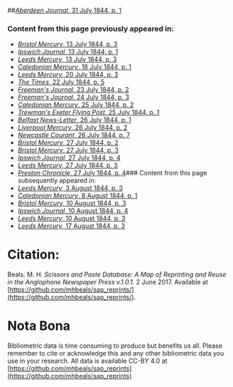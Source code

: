 ##[*Aberdeen Journal*, 31 July 1844, p. 1](https://mhbeals.github.io/sap_html/Aberdeen-Journal/Aberdeen-Journal-31-July-1844-p-1)

### Content from this page previously appeared in:
+ [*Bristol Mercury*, 13 July 1844, p. 3](https://mhbeals.github.io/sap_html/Bristol-Mercury/Bristol-Mercury-13-July-1844-p-3)
+ [*Ipswich Journal*, 13 July 1844, p. 1](https://mhbeals.github.io/sap_html/Ipswich-Journal/Ipswich-Journal-13-July-1844-p-1)
+ [*Leeds Mercury*, 13 July 1844, p. 3](https://mhbeals.github.io/sap_html/Leeds-Mercury/Leeds-Mercury-13-July-1844-p-3)
+ [*Caledonian Mercury*, 18 July 1844, p. 1](https://mhbeals.github.io/sap_html/Caledonian-Mercury/Caledonian-Mercury-18-July-1844-p-1)
+ [*Leeds Mercury*, 20 July 1844, p. 3](https://mhbeals.github.io/sap_html/Leeds-Mercury/Leeds-Mercury-20-July-1844-p-3)
+ [*The Times*, 22 July 1844, p. 5](https://mhbeals.github.io/sap_html/The-Times/The-Times-22-July-1844-p-5)
+ [*Freeman's Journal*, 23 July 1844, p. 2](https://mhbeals.github.io/sap_html/Freeman's-Journal/Freeman's-Journal-23-July-1844-p-2)
+ [*Freeman's Journal*, 24 July 1844, p. 3](https://mhbeals.github.io/sap_html/Freeman's-Journal/Freeman's-Journal-24-July-1844-p-3)
+ [*Caledonian Mercury*, 25 July 1844, p. 2](https://mhbeals.github.io/sap_html/Caledonian-Mercury/Caledonian-Mercury-25-July-1844-p-2)
+ [*Trewman's Exeter Flying Post*, 25 July 1844, p. 1](https://mhbeals.github.io/sap_html/Trewman's-Exeter-Flying-Post/Trewman's-Exeter-Flying-Post-25-July-1844-p-1)
+ [*Belfast News-Letter*, 26 July 1844, p. 1](https://mhbeals.github.io/sap_html/Belfast-News-Letter/Belfast-News-Letter-26-July-1844-p-1)
+ [*Liverpool Mercury*, 26 July 1844, p. 2](https://mhbeals.github.io/sap_html/Liverpool-Mercury/Liverpool-Mercury-26-July-1844-p-2)
+ [*Newcastle Courant*, 26 July 1844, p. 7](https://mhbeals.github.io/sap_html/Newcastle-Courant/Newcastle-Courant-26-July-1844-p-7)
+ [*Bristol Mercury*, 27 July 1844, p. 2](https://mhbeals.github.io/sap_html/Bristol-Mercury/Bristol-Mercury-27-July-1844-p-2)
+ [*Bristol Mercury*, 27 July 1844, p. 3](https://mhbeals.github.io/sap_html/Bristol-Mercury/Bristol-Mercury-27-July-1844-p-3)
+ [*Ipswich Journal*, 27 July 1844, p. 4](https://mhbeals.github.io/sap_html/Ipswich-Journal/Ipswich-Journal-27-July-1844-p-4)
+ [*Leeds Mercury*, 27 July 1844, p. 3](https://mhbeals.github.io/sap_html/Leeds-Mercury/Leeds-Mercury-27-July-1844-p-3)
+ [*Preston Chronicle*, 27 July 1844, p. 4](https://mhbeals.github.io/sap_html/Preston-Chronicle/Preston-Chronicle-27-July-1844-p-4)### Content from this page subsequently appeared in:
+ [*Leeds Mercury*, 3 August 1844, p. 3](https://mhbeals.github.io/sap_html/Leeds-Mercury/Leeds-Mercury-3-August-1844-p-3)
+ [*Caledonian Mercury*, 8 August 1844, p. 1](https://mhbeals.github.io/sap_html/Caledonian-Mercury/Caledonian-Mercury-8-August-1844-p-1)
+ [*Bristol Mercury*, 10 August 1844, p. 3](https://mhbeals.github.io/sap_html/Bristol-Mercury/Bristol-Mercury-10-August-1844-p-3)
+ [*Ipswich Journal*, 10 August 1844, p. 4](https://mhbeals.github.io/sap_html/Ipswich-Journal/Ipswich-Journal-10-August-1844-p-4)
+ [*Leeds Mercury*, 10 August 1844, p. 3](https://mhbeals.github.io/sap_html/Leeds-Mercury/Leeds-Mercury-10-August-1844-p-3)
+ [*Leeds Mercury*, 17 August 1844, p. 3](https://mhbeals.github.io/sap_html/Leeds-Mercury/Leeds-Mercury-17-August-1844-p-3)
                    
# Citation: 

Beals. M. H. *Scissors and Paste Database: A Map of Reprinting and Reuse in the Anglophone Newspaper Press v.1.0.1.* 2 June 2017. Available at [https://github.com/mhbeals/sap_reprints/](https://github.com/mhbeals/sap_reprints/). 
                    
# Nota Bona

Bibliometric data is time consuming to produce but benefits us all. Please remember to cite or acknowledge this and any other bibliometric data you use in your research. All data is available CC-BY 4.0 at [https://github.com/mhbeals/sap_reprints](https://github.com/mhbeals/sap_reprints)
